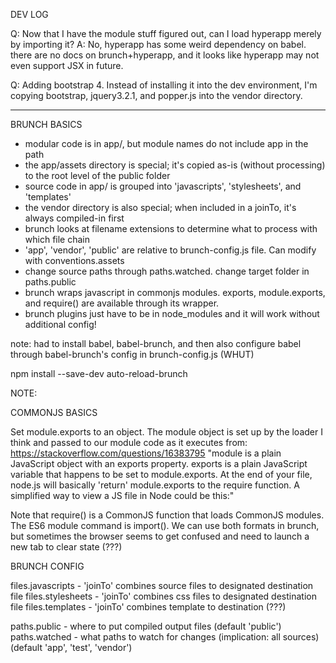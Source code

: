 DEV LOG

Q: Now that I have the module stuff figured out, can I load hyperapp merely by importing it?
A: No, hyperapp has some weird dependency on babel. there are no docs on brunch+hyperapp, and it looks like hyperapp may not even support JSX in future. 

Q: Adding bootstrap 4. Instead of installing it into the dev environment, I'm copying bootstrap, jquery3.2.1, and popper.js into the vendor directory.


- - -
BRUNCH BASICS

* modular code is in app/, but module names do not include app in the path
* the app/assets directory is special; it's copied as-is (without processing) to the root level of the public folder
* source code in app/ is grouped into 'javascripts', 'stylesheets', and 'templates'
* the vendor directory is also special; when included in a joinTo, it's always compiled-in first
* brunch looks at filename extensions to determine what to process with which file chain
* 'app', 'vendor', 'public' are relative to brunch-config.js file. Can modify with conventions.assets
* change source paths through paths.watched. change target folder in paths.public
* brunch wraps javascript in commonjs modules. exports, module.exports, and require() are available through its wrapper.
* brunch plugins just have to be in node_modules and it will work without additional config!

note: had to install babel, babel-brunch, and then also configure babel through babel-brunch's config in brunch-config.js (WHUT)

npm install --save-dev auto-reload-brunch


NOTE:

COMMONJS BASICS

Set module.exports to an object. The module object is set up by the loader I think and passed to our module code as it executes
from: https://stackoverflow.com/questions/16383795
"module is a plain JavaScript object with an exports property. exports is a plain JavaScript variable that happens to be set to module.exports. At the end of your file, node.js will basically 'return' module.exports to the require function. A simplified way to view a JS file in Node could be this:"

Note that require() is a CommonJS function that loads CommonJS modules. The ES6 module command is import(). We can use both formats in brunch, but sometimes the browser seems to get confused and need to launch a new tab to clear state (???)

BRUNCH CONFIG

files.javascripts - 'joinTo' combines source files to designated destination file 
files.stylesheets - 'joinTo' combines css files to designated destination file 
files.templates   - 'joinTo' combines template to destination (???)

paths.public      - where to put compiled output files (default 'public')
paths.watched     - what paths to watch for changes (implication: all sources) (default 'app', 'test', 'vendor')

